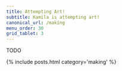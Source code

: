 ```yaml
---
title: Attempting Art!
subtitle: Kamila is attempting art!
canonical_url: /making
menu_order: 30
grid_tablet: 3
---
```


TODO

{% include posts.html category='making' %}
